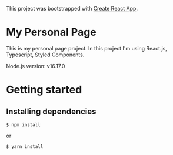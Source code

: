 This project was bootstrapped with [Create React App](https://github.com/facebook/create-react-app).

# My Personal Page

This is my personal page project. In this project I'm using React.js, Typescript, Styled Components.

Node.js version: v16.17.0

# Getting started

## Installing dependencies

```
$ npm install
```

or

```
$ yarn install
```
